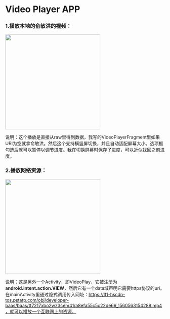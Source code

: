 # Video Player APP

### 1.播放本地的俞敏洪的视频：

<img src = "./gif4.gif" width=300/>

说明：这个播放是直接从raw里得到数据，我写的VideoPlayerFragment里如果URI为空就拿俞敏洪。然后这个支持横竖屏切换，并且自动适配屏幕大小。选项框勾选后就可以暂停以调节进度。我在切换屏幕时保存了进度，可以近似找回之前进度。

### 2.播放网络资源：

<img src = "./gif5.gif" width=300/>

说明：这是另外一个Activity，即VideoPlay，它被注册为**android.intent.action.VIEW**，然后它有一个data域声明它需要https协议的uri。在mainActivity里通过隐式调用传入网址：https://lf1-hscdn-tos.pstatp.com/obj/developer-baas/baas/tt7217xbo2wz3cem41/a8efa55c5c22de69_1560563154288.mp4，就可以播放一个互联网上的资源。